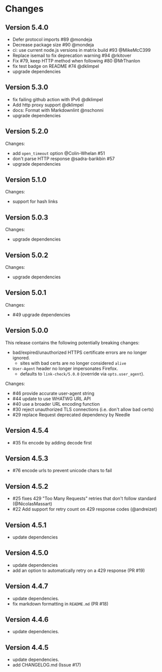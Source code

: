 # Changes

## Version 5.4.0

* Defer protocol imports #89 @mondeja
* Decrease package size #90 @mondeja
* ci: use current node.js versions in matrix build #93 @MikeMcC399
* Replace isemail to fix deprecation warning #94 @rkitover
* Fix #79, keep HTTP method when following #80 @MrThanlon
* fix test badge on README #74 @dklimpel
* upgrade dependencies

## Version 5.3.0

* fix failing github action with IPv6 @dklimpel
* Add http proxy support @dklimpel
* docs: Format with Markdownlint @nschonni
* upgrade dependencies

## Version 5.2.0

Changes:

* add `open_timeout` option @Colin-Whelan #51
* don't parse HTTP response @sadra-barikbin #57
* upgrade dependencies

## Version 5.1.0

Changes:

* support for hash links

## Version 5.0.3

Changes:

* upgrade dependencies

## Version 5.0.2

Changes:

* upgrade dependencies

## Version 5.0.1

Changes:

* #49 upgrade dependencies

## Version 5.0.0

This release contains the following potentially breaking changes:

* bad/expired/unauthorized HTTPS certificate errors are no longer ignored.
  * sites with bad certs are no longer considered `alive`
* `User-Agent` header no longer impersonates Firefox.
  * defaults to `link-check/5.0.0` (override via `opts.user_agent`).

Changes:

* #46 provide accurate user-agent string
* #44 update to use WHATWG URL API
* #40 use a broader URL encoding function
* #30 reject unauthorized TLS connections (i.e. don't allow bad certs)
* #29 replace Request deprecated dependency by Needle

## Version 4.5.4

* #35 fix encode by adding decode first

## Version 4.5.3

* #76 encode urls to prevent unicode chars to fail

## Version 4.5.2

* #25 fixes 429 "Too Many Requests" retries that don't follow standard (@NicolasMassart)
* #22 Add support for retry count on 429 response codes (@andreizet)

## Version 4.5.1

* update dependencies

## Version 4.5.0

* update dependencies
* add an option to automatically retry on a 429 response (PR #19)

## Version 4.4.7

* update dependencies.
* fix markdown formatting in `README.md` (PR #18)

## Version 4.4.6

* update dependencies.

## Version 4.4.5

* update dependencies.
* add CHANGELOG.md (Issue #17)
